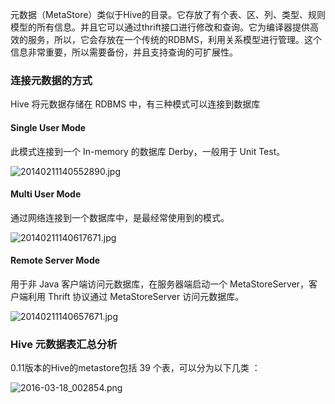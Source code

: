 元数据（MetaStore）类似于Hive的目录。它存放了有个表、区、列、类型、规则模型的所有信息。并且它可以通过thrift接口进行修改和查询。它为编译器提供高效的服务，所以，它会存放在一个传统的RDBMS，利用关系模型进行管理。这个信息非常重要，所以需要备份，并且支持查询的可扩展性。 

### 连接元数据的方式

Hive 将元数据存储在 RDBMS 中，有三种模式可以连接到数据库

#### Single User Mode

此模式连接到一个 In-memory 的数据库 Derby，一般用于 Unit Test。

![20140211140552890.jpg](../images/1458230226830090935.jpg)

#### Multi User Mode

通过网络连接到一个数据库中，是最经常使用到的模式。

![20140211140617671.jpg](../images/1458230301851072113.jpg)

#### Remote Server Mode

用于非 Java 客户端访问元数据库，在服务器端启动一个 MetaStoreServer，客户端利用 Thrift 协议通过 MetaStoreServer 访问元数据库。

![20140211140657671.jpg](../images/1458230325950037314.jpg)

### Hive 元数据表汇总分析

0.11版本的Hive的metastore包括 39 个表，可以分为以下几类 ：

![2016-03-18_002854.png](../images/1458232772402016133.png)